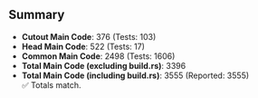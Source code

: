 ## Summary

- **Cutout Main Code**: 376 (Tests: 103)  
- **Head Main Code**: 522 (Tests: 17)  
- **Common Main Code**: 2498 (Tests: 1606)  
- **Total Main Code (excluding build.rs)**: 3396  
- **Total Main Code (including build.rs)**: 3555 (Reported: 3555)  
✅ Totals match.
